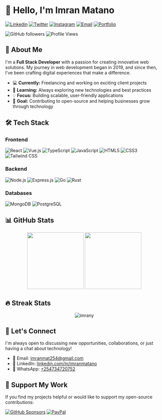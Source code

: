 # 👋 Hello, I'm Imran Matano

[![Linkedin](https://img.shields.io/badge/-LinkedIn-0077B5?style=for-the-badge&logo=Linkedin&logoColor=white)](https://www.linkedin.com/in/imranmatano)
[![Twitter](https://img.shields.io/badge/-Twitter-1DA1F2?style=for-the-badge&logo=Twitter&logoColor=white)](https://www.twitter.com/matano_imran)
[![Instagram](https://img.shields.io/badge/-Instagram-E4405F?style=for-the-badge&logo=Instagram&logoColor=white)](https://www.instagram.com/imrany00)
[![Email](https://img.shields.io/badge/-Email-D14836?style=for-the-badge&logo=Gmail&logoColor=white)](mailto:imranmat254@gmail.com)
[![Portfolio](https://img.shields.io/badge/-Portfolio-FF5722?style=for-the-badge&logo=firefox&logoColor=white)](https://portfolio-imran-matano.vercel.app/)

![GitHub followers](https://img.shields.io/github/followers/imrany?style=social)
![Profile Views](https://komarev.com/ghpvc/?username=imrany&color=brightgreen)

## 🚀 About Me

I'm a **Full Stack Developer** with a passion for creating innovative web solutions. My journey in web development began in 2019, and since then, I've been crafting digital experiences that make a difference.

- 💻 **Currently:** Freelancing and working on exciting client projects
- 🌱 **Learning:** Always exploring new technologies and best practices
- 💡 **Focus:** Building scalable, user-friendly applications
- 🎯 **Goal:** Contributing to open-source and helping businesses grow through technology

## 🛠️ Tech Stack

### Frontend
![React](https://img.shields.io/badge/React-20232A?style=for-the-badge&logo=react&logoColor=61DAFB)
![Vue.js](https://img.shields.io/badge/Vue.js-35495E?style=for-the-badge&logo=vue.js&logoColor=4FC08D)
![TypeScript](https://img.shields.io/badge/TypeScript-007ACC?style=for-the-badge&logo=typescript&logoColor=white)
![JavaScript](https://img.shields.io/badge/JavaScript-F7DF1E?style=for-the-badge&logo=javascript&logoColor=black)
![HTML5](https://img.shields.io/badge/HTML5-E34F26?style=for-the-badge&logo=html5&logoColor=white)
![CSS3](https://img.shields.io/badge/CSS3-1572B6?style=for-the-badge&logo=css3&logoColor=white)
![Tailwind CSS](https://img.shields.io/badge/Tailwind_CSS-38B2AC?style=for-the-badge&logo=tailwind-css&logoColor=white)

### Backend
![Node.js](https://img.shields.io/badge/Node.js-43853D?style=for-the-badge&logo=node.js&logoColor=white)
![Express.js](https://img.shields.io/badge/Express.js-404D59?style=for-the-badge)
![Go](https://img.shields.io/badge/Go-00ADD8?style=for-the-badge&logo=go&logoColor=white)
![Rust](https://img.shields.io/badge/Rust-000000?style=for-the-badge&logo=rust&logoColor=white)

### Databases
![MongoDB](https://img.shields.io/badge/MongoDB-4EA94B?style=for-the-badge&logo=mongodb&logoColor=white)
![PostgreSQL](https://img.shields.io/badge/PostgreSQL-316192?style=for-the-badge&logo=postgresql&logoColor=white)

## 📊 GitHub Stats

<div align="center">
  <img height="180em" src="https://github-readme-stats.vercel.app/api?username=imrany&show_icons=true&theme=tokyonight&include_all_commits=true&count_private=true"/>
  <img height="180em" src="https://github-readme-stats.vercel.app/api/top-langs/?username=imrany&layout=compact&langs_count=8&theme=tokyonight"/>
</div>

## 🔥 Streak Stats
<div align="center">
  <img src="https://github-readme-streak-stats.herokuapp.com/?user=imrany&theme=tokyonight" alt="imrany" />
</div>

## 🤝 Let's Connect

I'm always open to discussing new opportunities, collaborations, or just having a chat about technology!

- 📧 Email: [imranmat254@gmail.com](mailto:imranmat254@gmail.com)
- 💼 LinkedIn: [linkedin.com/in/imranmatano](https://www.linkedin.com/in/imranmatano)
- 📱 WhatsApp: [+254734720752](https://wa.me/+254734720752)

## 💖 Support My Work

If you find my projects helpful or would like to support my open-source contributions:

[![GitHub Sponsors](https://img.shields.io/badge/GitHub_Sponsors-EA4AAA?style=for-the-badge&logo=github-sponsors&logoColor=white)](https://github.com/sponsors/imrany)
[![PayPal](https://img.shields.io/badge/PayPal-00457C?style=for-the-badge&logo=paypal&logoColor=white)](https://www.paypal.com/donate/?hosted_button_id=VRRJJUFTANYFL)
